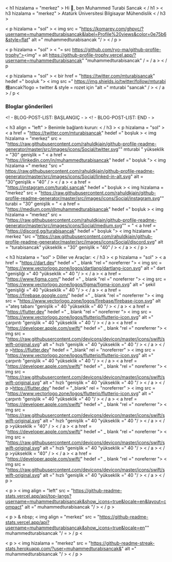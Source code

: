 < h1 hizalama = "merkez" > Hi 👋, ben Muhammed Turabi Sancak < / h1 >
< h3 hizalama = "merkez" > Atatürk Üniversitesi Bilgisayar Mühendislik < / h3 >

< p hizalama = "sol" > < img src = "https://komarev.com/ghpvc/?username=muhammedturabisancak&label=Profile%20views&color=0e75b6&style=flat" alt =" muhammedturabisancak "/ > < / p >

< p hizalama = "sol" > < "= src https://github.com/ryo-ma/github-profile-trophy"><img" = alt https://github-profile-trophy.vercel.app/?username=muhammedturabisancak" "muhammedturabisancak" / = / a > < / p

< p hizalama = "sol" > < bir href = "https://twitter.com/mturabi̇sancak" hedef =" boşluk "> < img src =" https://img.shields.io/twitter/follow/mturabi 機ancak?logo = twitter & style = rozet için "alt =" mturabi "sancak" / > < / a > / p <

### Bloglar gönderileri
<! - BLOG-POST-LIST: BAŞLANGIÇ - >
<! - BLOG-POST-LIST: END - >

< h3 align = "left" > Benimle bağlantı kurun: < / h3 >
< p hizalama = "sol" >
< a href = "https://twitter.com/mturabi̇sancak" hedef =" boşluk > < img hizalama = "merkez" src = "https://raw.githubusercontent.com/rahuldkjain/github-profile-readme-generator/master/src/images/icons/Social/twitter.svg"" mturabi " yükseklik = "30" genişlik = "
< a href = "https://linkedin.com/in/muhammedturabisancak" hedef =" boşluk "> < img hizalama =" merkez "src =" https://raw.githubusercontent.com/rahuldkjain/github-profile-readme-generator/master/src/images/icons/Social/linked-in-alt.svg" alt = "30"genişlik = "40" / > < / a >
< a href = "https://instagram.com/turabi.sancak" hedef =" boşluk > < img hizalama = "merkez" src = "https://raw.githubusercontent.com/rahuldkjain/github-profile-readme-generator/master/src/images/icons/Social/instagram.svg"" turabi = "30" genişlik = "
< a href = "https://medium.com/@muhammedturabisancak" hedef =" boşluk > < img hizalama = "merkez" src = "https://raw.githubusercontent.com/rahuldkjain/github-profile-readme-generator/master/src/images/icons/Social/medium.svg"" = "
< a href = "https://discord.gg/turabisancak" hedef =" boşluk "> < img hizalama =" merkez "src ="https://raw.githubusercontent.com/rahuldkjain/github-profile-readme-generator/master/src/images/icons/Social/discord.svg" alt = "turabisancak" yükseklik = "30" genişlik = "40" / > < / a >
< / p >

< h3 hizalama = "sol" > Diller ve Araçlar: < / h3 >
< p hizalama = "sol" > < a href = "https://dart.dev" hedef =" _ blank "rel =" noreferrer "> < img src = "https://www.vectorlogo.zone/logos/dartlang/dartlang-icon.svg" alt =" dart "genişliği =" 40 "yükseklik =" 40 "/ > < / a > < a href = "https://www.figma.com/" hedef =" _ blank "rel =" noreferrer "> < img src = "https://www.vectorlogo.zone/logos/figma/figma-icon.svg" alt =" şekil "genişliği =" 40 "yükseklik =" 40 "/ > < / a > < a href = "https://firebase.google.com/" hedef =" _ blank "rel =" noreferrer "> < img src = "https://www.vectorlogo.zone/logos/firebase/firebase-icon.svg" alt ="ateş tabanı "genişlik =" 40 "yükseklik =" 40 "/ > < / a > < a href = "https://flutter.dev" hedef =" _ blank "rel =" noreferrer "> < img src = "https://www.vectorlogo.zone/logos/flutterio/flutterio-icon.svg" alt =" çarpıntı "genişlik =" 40 "yükseklik =" 40 "/ > < / a > < a href = "https://developer.apple.com/swift/" hedef =" _ blank "rel =" noreferrer "> < img src = "https://raw.githubusercontent.com/devicons/devicon/master/icons/swift/swift-original.svg" alt =" hızlı "genişlik =" 40 "yükseklik =" 40 "/ > < / a > < / p >https://flutter.dev" hedef = "_blank" rel = "noreferrer" > < img src = "https://www.vectorlogo.zone/logos/flutterio/flutterio-icon.svg" alt =" çarpıntı "genişlik =" 40 "yükseklik =" 40 "/ > < / a > < a href = "https://developer.apple.com/swift/" hedef =" _ blank "rel =" noreferrer "> < img src = "https://raw.githubusercontent.com/devicons/devicon/master/icons/swift/swift-original.svg" alt =" hızlı "genişlik =" 40 "yükseklik =" 40 "/ > < / a > < / p >https://flutter.dev" hedef = "_blank" rel = "noreferrer" > < img src = "https://www.vectorlogo.zone/logos/flutterio/flutterio-icon.svg" alt =" çarpıntı "genişlik =" 40 "yükseklik =" 40 "/ > < / a > < a href = "https://developer.apple.com/swift/" hedef =" _ blank "rel =" noreferrer "> < img src = "https://raw.githubusercontent.com/devicons/devicon/master/icons/swift/swift-original.svg" alt =" hızlı "genişlik =" 40 "yükseklik =" 40 "/ > < / a > < / p >yükseklik = "40" / > < / a > < a href = "https://developer.apple.com/swift/" hedef =" _ blank "rel =" noreferrer "> < img src = "https://raw.githubusercontent.com/devicons/devicon/master/icons/swift/swift-original.svg" alt =" hızlı "genişlik =" 40 "yükseklik =" 40 "/ > < / a > < / p >yükseklik = "40" / > < / a > < a href = "https://developer.apple.com/swift/" hedef =" _ blank "rel =" noreferrer "> < img src = "https://raw.githubusercontent.com/devicons/devicon/master/icons/swift/swift-original.svg" alt =" hızlı "genişlik =" 40 "yükseklik =" 40 "/ > < / a > < / p >

< p > < img align = "left" src = "https://github-readme-stats.vercel.app/api/top-langs?username=muhammedturabisancak&show_icons=true&locale=en&layout=compact" alt =" muhammedturabisancak "/ > < / p >

< p > & nbsp; < img align = "merkez" src = "https://github-readme-stats.vercel.app/api?username=muhammedturabisancak&show_icons=true&locale=en"" muhammedturabisancak "/ = > / p <

< p > < img hizalama = "merkez" src = "https://github-readme-streak-stats.herokuapp.com/?user=muhammedturabisancak&" alt =" muhammedturabisancak "/ > < / p >
